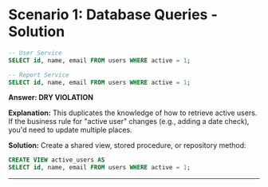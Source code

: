 # Scenario 1: Database Queries - Solution

```sql
-- User Service
SELECT id, name, email FROM users WHERE active = 1;

-- Report Service  
SELECT id, name, email FROM users WHERE active = 1;
```

**Answer: DRY VIOLATION**

**Explanation:** This duplicates the knowledge of how to retrieve active users. If the business rule for "active user" changes (e.g., adding a date check), you'd need to update multiple places. 

**Solution:** Create a shared view, stored procedure, or repository method:
```sql
CREATE VIEW active_users AS 
SELECT id, name, email FROM users WHERE active = 1;
```

---
